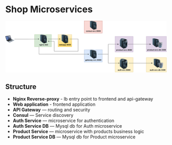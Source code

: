 # Shop Microservices
![Схема архитектуры](specs/web-architecture.png)
## Structure
- **Nginx Reverse-proxy** - lb entry point to frontend and api-gateway
- **Web application** - frontend application
- **API Gateway** — routing and security
- **Consul** — Service discovery
- **Auth Service** — microservice for authentication
- **Auth Service DB** — Mysql db for Auth microservice
- **Product Service** — microservice with products business logic
- **Product Service DB** — Mysql db for Product microservice

